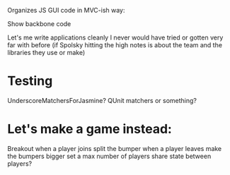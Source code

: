 Organizes JS GUI code in MVC-ish way:

  Show backbone code

Let's me write applications cleanly I never would have tried or gotten very far with before
(if Spolsky hitting the high notes is about the team and the libraries they use or make)


# Testing

UnderscoreMatchersForJasmine?
QUnit matchers or something?

# Let's make a game instead:
Breakout
when a player joins split the bumper
when a player leaves make the bumpers bigger
set a max number of players
share state between players?
